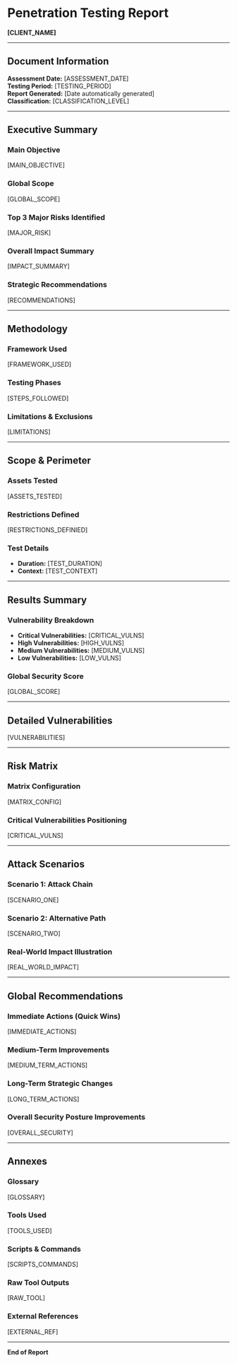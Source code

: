 # Penetration Testing Report
**[CLIENT_NAME]**

---

## Document Information

**Assessment Date:** [ASSESSMENT_DATE]  
**Testing Period:** [TESTING_PERIOD]  
**Report Generated:** [Date automatically generated]  
**Classification:** [CLASSIFICATION_LEVEL]  

---

## Executive Summary

### Main Objective
[MAIN_OBJECTIVE]

### Global Scope
[GLOBAL_SCOPE]

### Top 3 Major Risks Identified
[MAJOR_RISK]

### Overall Impact Summary
[IMPACT_SUMMARY]

### Strategic Recommendations
[RECOMMENDATIONS]

---

## Methodology

### Framework Used
[FRAMEWORK_USED]

### Testing Phases
[STEPS_FOLLOWED]

### Limitations & Exclusions
[LIMITATIONS]

---

## Scope & Perimeter

### Assets Tested
[ASSETS_TESTED]

### Restrictions Defined
[RESTRICTIONS_DEFINIED]

### Test Details
- **Duration:** [TEST_DURATION]
- **Context:** [TEST_CONTEXT]

---

## Results Summary

### Vulnerability Breakdown
- **Critical Vulnerabilities:** [CRITICAL_VULNS]
- **High Vulnerabilities:** [HIGH_VULNS]
- **Medium Vulnerabilities:** [MEDIUM_VULNS]
- **Low Vulnerabilities:** [LOW_VULNS]

### Global Security Score
[GLOBAL_SCORE]

---

## Detailed Vulnerabilities

[VULNERABILITIES]

---

## Risk Matrix

### Matrix Configuration
[MATRIX_CONFIG]

### Critical Vulnerabilities Positioning
[CRITICAL_VULNS]

---

## Attack Scenarios

### Scenario 1: Attack Chain
[SCENARIO_ONE]

### Scenario 2: Alternative Path
[SCENARIO_TWO]

### Real-World Impact Illustration
[REAL_WORLD_IMPACT]

---

## Global Recommendations

### Immediate Actions (Quick Wins)
[IMMEDIATE_ACTIONS]

### Medium-Term Improvements
[MEDIUM_TERM_ACTIONS]

### Long-Term Strategic Changes
[LONG_TERM_ACTIONS]

### Overall Security Posture Improvements
[OVERALL_SECURITY]

---

## Annexes

### Glossary
[GLOSSARY]

### Tools Used
[TOOLS_USED]

### Scripts & Commands
[SCRIPTS_COMMANDS]

### Raw Tool Outputs
[RAW_TOOL]

### External References
[EXTERNAL_REF]

---

**End of Report**